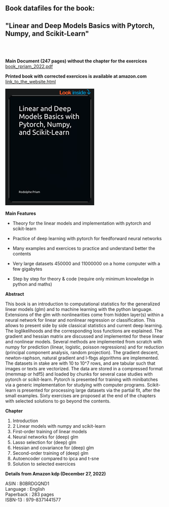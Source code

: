 ## Book datafiles for the book: <br />

## "Linear and Deep Models Basics with Pytorch, Numpy, and Scikit-Learn" <br />
 <br />
 <br />

**Main Document (247 pages) without the chapter for the exercices** [book_rpriam_2022.pdf](https://github.com/rpriam/book1/blob/main/book_rpriam_2022.pdf)

**Printed book with corrected exercices is available at amazon.com** [link_to_the_website.html](https://www.amazon.com/dp/B0BRDGQND1) <br />

[![Cover book](https://github.com/rpriam/book1/blob/main/cover.png)](https://www.amazon.com/dp/B0BRDGQND1) 

**Main Features** <br />

- Theory for the linear models and implementation with pytorch and scikit-learn  <br />

- Practice of deep learning with pytorch for feedforward neural networks <br />

- Many examples and exercices to practice and understand better the contents <br />

- Very large datasets 450000 and 11000000 on a home computer with a few gigabytes  <br />

- Step by step for theory & code (require only minimum knowledge in python and maths)  <br />

**Abstract**  <br />

This book is an introduction to computational statistics for the generalized linear models (glm) and to machine learning with the python language. Extensions of the glm with nonlinearities come from hidden layer(s) within a neural network for linear and nonlinear regression or classification. This allows to present side by side classical statistics and current deep learning. The loglikelihoods and the corresponding loss functions are explained. The gradient and hessian matrix are discussed and implemented for these linear and nonlinear models. Several methods are implemented from scratch with numpy for prediction (linear, logistic, poisson regressions) and for reduction (principal component analysis, random projection). The gradient descent, newton-raphson, natural gradient and l-fbgs algorithms are implemented. The datasets in stake are with 10 to 10^7 rows, and are tabular such that images or texts are vectorized. The data are stored in a compressed format (memmap or hdf5) and loaded by chunks for several case studies with pytorch or scikit-learn. Pytorch is presented for training with minibatches via a generic implementation for studying with computer programs. Scikit-learn is presented for processing large datasets via the partial fit, after the small examples. Sixty exercises are proposed at the end of the chapters with selected solutions to go beyond the contents. <br />


**Chapter** <br />

1. Introduction <br />
2. 2 Linear models with numpy and scikit-learn <br />
3. First-order training of linear models <br />
4. Neural networks for (deep) glm <br />
5. Lasso selection for (deep) glm <br />
6. Hessian and covariance for (deep) glm <br />
7. Second-order training of (deep) glm <br />
8. Autoencoder compared to ipca and t-sne <br />
9. Solution to selected exercices <br />



**Details from Amazon kdp (December 27, 2022)** <br />

ASIN : B0BRDGQND1 <br />
Language : English <br />
Paperback : 283 pages <br />
ISBN-13 : 979-8371441577 <br />







